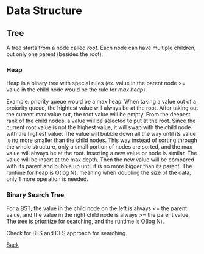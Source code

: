 # Data Structure

## Tree
A tree starts from a node called *root*. Each node can have multiple children, but only one parent (besides the root).

### Heap
Heap is a binary tree with special rules (ex. value in the parent node >= value in the child node would be the rule for *max heap*).

Example: priority queue would be a max heap.
When taking a value out of a proiority queue, the hightest value will always be at the root. After taking out the current max value out, the root value will be empty. From the deepest rank of the child nodes, a value will be selected to put at the root. Since the current root value is not the highest value, it will swap with the child node with the highest value. The value will bubble down all the way until its value is no more smaller than the child nodes. This way instead of sorting through the whole structure, only a small portion of nodes are sorted, and the max value will always be at the root.
Inserting a new value or node is similar. The value will be insert at the max depth. Then the new value will be compared with its parent and bubble up until it is no more bigger than its parent.
The runtime for heap is O(log N), meaning when doubling the size of the data, only 1 more operation is needed.

### Binary Search Tree
For a BST, the value in the child node on the left is always <= the parent value, and the value in the right child node is always >= the parent value. The tree is prioritize for searching, and the runtime is O(log N).

Check for BFS and DFS approach for searching.


[Back](../../README.md)
